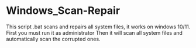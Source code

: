 # Windows_Scan-Repair
This script .bat scans and repairs all system files, it works on windows 10/11.
First you must run it as administrator 
Then it will scan all system files and automatically scan the corrupted ones.

